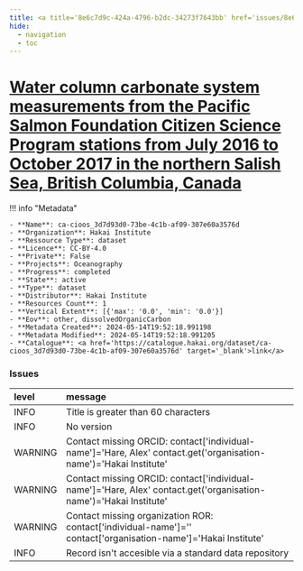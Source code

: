 ```yaml
---
title: <a title='8e6c7d9c-424a-4796-b2dc-34273f7643bb' href='issues/8e6c7d9c-424a-4796-b2dc-34273f7643bb/' target='_blank'>Water column carbonate system measurements from the Pacific Salmon Foundation Citizen Science Program stations from July 2016 to October 2017 in the northern Salish Sea, British Columbia, Canada</a>
hide:
  - navigation
  - toc
---
```


# <a title='8e6c7d9c-424a-4796-b2dc-34273f7643bb' href='issues/8e6c7d9c-424a-4796-b2dc-34273f7643bb/' target='_blank'>Water column carbonate system measurements from the Pacific Salmon Foundation Citizen Science Program stations from July 2016 to October 2017 in the northern Salish Sea, British Columbia, Canada</a>

<div id='map'></div>

!!! info "Metadata"
    
    - **Name**: ca-cioos_3d7d93d0-73be-4c1b-af09-307e60a3576d 
    - **Organization**: Hakai Institute 
    - **Ressource Type**: dataset 
    - **Licence**: CC-BY-4.0 
    - **Private**: False 
    - **Projects**: Oceanography 
    - **Progress**: completed 
    - **State**: active 
    - **Type**: dataset 
    - **Distributor**: Hakai Institute 
    - **Resources Count**: 1 
    - **Vertical Extent**: [{'max': '0.0', 'min': '0.0'}] 
    - **Eov**: other, dissolvedOrganicCarbon 
    - **Metadata Created**: 2024-05-14T19:52:18.991198 
    - **Metadata Modified**: 2024-05-14T19:52:18.991205 
    - **Catalogue**: <a href='https://catalogue.hakai.org/dataset/ca-cioos_3d7d93d0-73be-4c1b-af09-307e60a3576d' target='_blank'>link</a> 

### Issues

| level   | message                                                                                                           |
|:--------|:------------------------------------------------------------------------------------------------------------------|
| INFO    | Title is greater than 60 characters                                                                               |
| INFO    | No version                                                                                                        |
| WARNING | Contact missing ORCID: contact['individual-name']='Hare, Alex' contact.get('organisation-name')='Hakai Institute' |
| WARNING | Contact missing ORCID: contact['individual-name']='Hare, Alex' contact.get('organisation-name')='Hakai Institute' |
| WARNING | Contact missing organization ROR:  contact['individual-name']='' contact['organisation-name']='Hakai Institute'   |
| INFO    | Record isn't accesible via a standard data repository                                                             |

<script>
   document.addEventListener("DOMContentLoaded", function() {
    var map = L.map('map').setView([51.505, -125.09], 5);
    L.tileLayer('https://tile.openstreetmap.org/{z}/{x}/{y}.png', {
        maxZoom: 19,
        attribution: '&copy; <a href="http://www.openstreetmap.org/copyright">OpenStreetMap</a>'
    }).addTo(map);
    var geojsonFeature = {
        "type": "Feature",
        "properties": {
            "name" : "<a title='8e6c7d9c-424a-4796-b2dc-34273f7643bb' href='issues/8e6c7d9c-424a-4796-b2dc-34273f7643bb/' target='_blank'>Water column carbonate system measurements from the Pacific Salmon Foundation Citizen Science Program stations from July 2016 to October 2017 in the northern Salish Sea, British Columbia, Canada</a>"
        },
        "geometry": {'type': 'Polygon', 'coordinates': [[[-125.35968411, 49.4351949], [-124.37299598, 49.4351949], [-124.37299598, 50.10196506], [-125.35968411, 50.10196506], [-125.35968411, 49.4351949]]]}
    }
    L.geoJSON(geojsonFeature).addTo(map);
   })
</script>